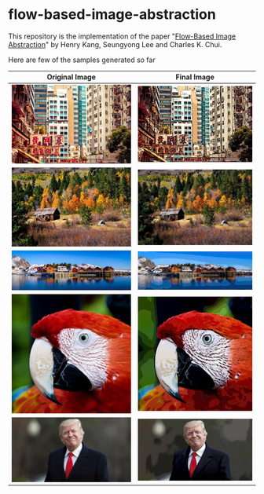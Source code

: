 # flow-based-image-abstraction
This repository is the implementation of the paper "[Flow-Based Image Abstraction](http://www.cs.umsl.edu/~kang/Papers/kang_tvcg09.pdf)" by Henry Kang, Seungyong Lee and Charles K. Chui.

Here are few of the samples generated so far

Original Image | Final Image 
:-------------------------:|:-------------------------:
![](images/building.jpg)  | ![](images/building_out.jpg)
![](images/forest.jpg)  | ![](images/forest_out.jpg)
![](images/lake.jpg)  | ![](images/lake_out.jpg)
![](images/macaw.jpg)  | ![](images/macaw_out.png)
![](images/trump.jpg)  | ![](images/trump_out.png)